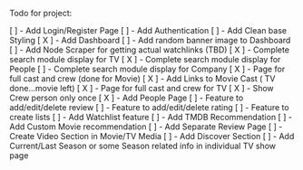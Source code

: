 Todo for project:

[ ] - Add Login/Register Page
[ ] - Add Authentication
[ ] - Add Clean base Styling
[ X ] - Add Dashboard
[ ] - Add random banner image to Dashboard
[ ] - Add Node Scraper for getting actual watchlinks (TBD)
[ X ] - Complete search module display for TV
[ X ] - Complete search module display for People
[ ] - Complete search module display for Company
[ X ] - Page for full cast and crew (done for Movie)
[ X ] - Add Links to Movie Cast ( TV done...movie left)
[ X ] - Page for full cast and crew for TV
[ X ] - Show Crew person only once
[ X ] - Add People Page
[ ] - Feature to add/edit/delete review
[ ] - Feature to add/edit/delete rating
[ ] - Feature to create lists
[ ] - Add Watchlist feature
[ ] - Add TMDB Recommendation
[ ] - Add Custom Movie recommendation
[ ] - Add Separate Review Page
[ ] - Create Video Section in Movie/TV Media
[ ] - Add Discover Section
[ ] - Add Current/Last Season or some Season related info in individual TV show page
